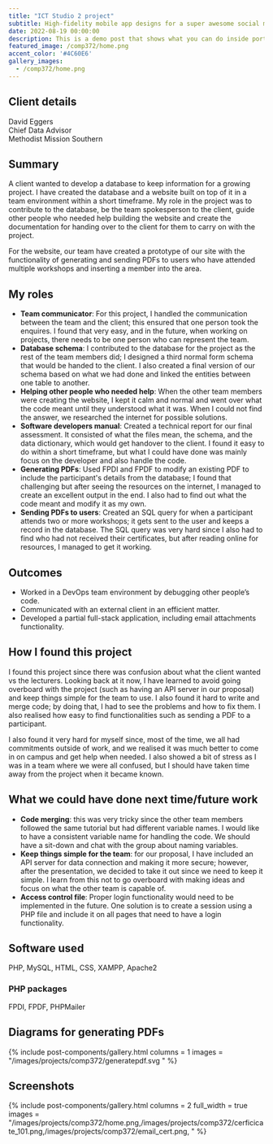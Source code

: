 ```yaml
---
title: "ICT Studio 2 project"
subtitle: High-fidelity mobile app designs for a super awesome social media company.
date: 2022-08-19 00:00:00
description: This is a demo post that shows what you can do inside portfolio and blog posts. We’ve included everything you need to create engaging posts and case studies to show off your work in a beautiful way.
featured_image: /comp372/home.png
accent_color: '#4C60E6'
gallery_images:
  - /comp372/home.png
---
```


## Client details
David Eggers  
Chief Data Advisor  
Methodist Mission Southern  

## Summary
A client wanted to develop a database to keep information for a growing project. I have created the database and a website built on top of it in a team environment within a short timeframe. My role in the project was to contribute to the database, be the team spokesperson to the client, guide other people who needed help building the website and create the documentation for handing over to the client for them to carry on with the project.

For the website, our team have created a prototype of our site with the functionality of generating and sending PDFs to users who have attended multiple workshops and inserting a member into the area.

## My roles
* **Team communicator**: For this project, I handled the communication between the team and the client; this ensured that one person took the enquires. I found that very easy, and in the future, when working on projects, there needs to be one person who can represent the team.
* **Database schema**: I contributed to the database for the project as the rest of the team members did; I designed a third normal form schema that would be handed to the client. I also created a final version of our schema based on what we had done and linked the entities between one table to another.
* **Helping other people who needed help**: When the other team members were creating the website, I kept it calm and normal and went over what the code meant until they understood what it was. When I could not find the answer, we researched the internet for possible solutions.
* **Software developers manual**: Created a technical report for our final assessment. It consisted of what the files mean, the schema, and the data dictionary, which would get handover to the client. I found it easy to do within a short timeframe, but what I could have done was mainly focus on the developer and also handle the code.
* **Generating PDFs**: Used FPDI and FPDF to modify an existing PDF to include the participant's details from the database; I found that challenging but after seeing the resources on the internet, I managed to create an excellent output in the end. I also had to find out what the code meant and modify it as my own.
* **Sending PDFs to users**: Created an SQL query for when a participant attends two or more workshops; it gets sent to the user and keeps a record in the database. The SQL query was very hard since I also had to find who had not received their certificates, but after reading online for resources, I managed to get it working.

## Outcomes
* Worked in a DevOps team environment by debugging other people’s code.
* Communicated with an external client in an efficient matter.
* Developed a partial full-stack application, including email attachments functionality.

## How I found this project
I found this project since there was confusion about what the client wanted vs the lecturers. Looking back at it now, I have learned to avoid going overboard with the project (such as having an API server in our proposal) and keep things simple for the team to use. I also found it hard to write and merge code; by doing that, I had to see the problems and how to fix them. I also realised how easy to find functionalities such as sending a PDF to a participant.

I also found it very hard for myself since, most of the time, we all had commitments outside of work, and we realised it was much better to come in on campus and get help when needed. I also showed a bit of stress as I was in a team where we were all confused, but I should have taken time away from the project when it became known.

## What we could have done next time/future work
* **Code merging**: this was very tricky since the other team members followed the same tutorial but had different variable names. I would like to have a consistent variable name for handling the code. We should have a sit-down and chat with the group about naming variables.
* **Keep things simple for the team**: for our proposal, I have included an API server for data connection and making it more secure; however, after the presentation, we decided to take it out since we need to keep it simple. I learn from this not to go overboard with making ideas and focus on what the other team is capable of.
* **Access control file**: Proper login functionality would need to be implemented in the future. One solution is to create a session using a PHP file and include it on all pages that need to have a login
functionality.

## Software used
PHP, MySQL, HTML, CSS, XAMPP, Apache2

### PHP packages
FPDI, FPDF, PHPMailer

## Diagrams for generating PDFs

{% include post-components/gallery.html
	columns = 1
	images = "/images/projects/comp372/generatepdf.svg
	"
%}

## Screenshots

{% include post-components/gallery.html
	columns = 2
	full_width = true
	images = "/images/projects/comp372/home.png,/images/projects/comp372/cerficicate_101.png,/images/projects/comp372/email_cert.png,
	"
%}